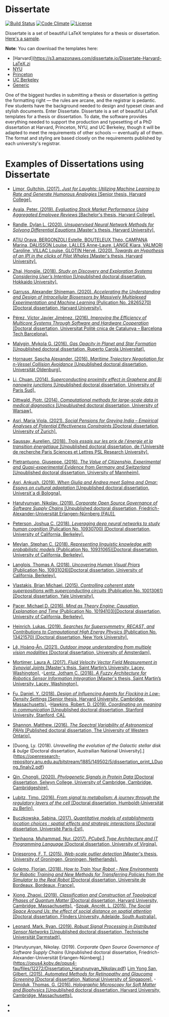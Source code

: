 # Dissertate
[![Build Status](https://travis-ci.org/suchow/Dissertate.svg?branch=master)](https://travis-ci.org/suchow/Dissertate)
[![Code Climate](https://codeclimate.com/github/suchow/Dissertate/badges/gpa.svg)](https://codeclimate.com/github/suchow/Dissertate)
[![License](https://img.shields.io/badge/license-AGPL-FBB829.svg)](https://www.gnu.org/licenses/agpl-3.0.html)

Dissertate is a set of beautiful LaTeX templates for a thesis or dissertation. [Here's a sample](https://s3.amazonaws.com/dissertate.io/generic.pdf).

**Note**: You can download the templates here:
- [Harvard](https://s3.amazonaws.com/dissertate.io/Dissertate-Harvard-LaTeX.zi
- [NYU](https://s3.amazonaws.com/dissertate.io/Dissertate-NYU-LaTeX.zip)
- [Princeton](https://s3.amazonaws.com/dissertate.io/Dissertate-Princeton-LaTeX.zip)
- [UC Berkeley](https://s3.amazonaws.com/dissertate.io/Dissertate-Berkeley-LaTeX.zip)
- [Generic](https://s3.amazonaws.com/dissertate.io/Dissertate-Generic-LaTeX.zip)

One of the biggest hurdles in submitting a thesis or dissertation is getting the formatting right — the rules are arcane, and the registrar is pedantic. Few students have the background needed to design and typeset clean and stylish documents. Enter Dissertate. Dissertate is a set of beautiful LaTeX templates for a thesis or dissertation. To date, the software provides everything needed to support the production and typesetting of a PhD dissertation at Harvard, Princeton, NYU, and UC Berkeley, though it will be adapted to meet the requirements of other schools — eventually all of them. The format and styling are based closely on the requirements published by each university's registrar.

# Examples of Dissertations using Dissertate
- [Limor, Gultchin. (2017). *Just for Laughts: Utilizing Machine Learning to Rate and Generate Humorous Analogies* [Senior thesis, Harvard College].](https://dash.harvard.edu/handle/1/38811513)
- [Ayala, Peter. (2019). *Evaluating Stock Market Performance Using Aggregated Employee Reviews* [Bachelor's thesis, Harvard College].](https://dash.harvard.edu/handle/1/37364656)
- [Randle, Dylan L. (2020). *Unsupervised Neural Network Methods for Solvong Differential Equations* [Master's thesis, Harvard University].](https://dylanrandle.github.io/denn/Harvard_Masters_Thesis_Submit.pdf)
- [ATIU Orava, BERGONZOLI Estelle, BOUTELEUX Théo, CAMPANA Marina,
DALISSON Louise, LALLES Anne-Laure, LANGE Kiara, VALMORI Caroline,
VILLAC Louise, GLOTIN Hervé. (2020). *Towards an Hypothesis of an IPI in the
clicks of Pilot Whales* [Master's thesis, Harvard University].](http://sabiod.univ-tln.fr/pub/B232_IPA_onPhyseter_and_Globi__Copy_.pdf)
- [Zhai, Hongjie. (2018). *Study on Discovery and Exploration
Systems Considering User’s Intention* [Unpublished doctoral dissertation, Hokkaido University].](https://eprints.lib.hokudai.ac.jp/dspace/bitstream/2115/70225/1/Zhai_HongJie.pdf)
- [Garruss, Alexander Shineman. (2020). *Accelerating the Understanding and Design of Intracellular Biosensors by Massively Multiplexed Experimentation and Machine Learning* (Pulication No. 28265270) [Doctoral dissertation, Harvard University].](https://media.proquest.com/media/hms/PFT/2/PwWSI?_s=A2LLUBgS1hBgpi%2FFbEc9h1uFGNk%3D)
- [Pérez, Víctor Javier Jiménez. (2016). *Improving the Efficiency of Multicore
Systems Through Software and Hardware Cooperation* [Doctoral dissertation, Universitat Politè cnica de Catalunya – Barcelona Tech Barcelona].](https://upcommons.upc.edu/bitstream/handle/2117/105576/TVJJP1de1.pdf?sequence=1&isAllowed=y)
- [Malygin, Mykola G. (2016). *Gas Opacity in Planet and Star Formation* [Unpublished doctoral dissertation, Ruperto Carola Universitat].](https://www.imprs-hd.mpg.de/81761/thesis_malygin.pdf)
- [Hornauer, Sascha Alexander. (2016). *Maritime Trajectory Negotiation for
n-Vessel Collision Avoidance* [Unpublished doctoral dissertation, Universität Oldenburg].](https://uol.de/f/2/dept/informatik/hormar16.pdf)
- [Li, Chuan. (2014). *Superconducting proximity effect in Graphene
and Bi nanowire junctions* [Unpublished doctoral dissertation, University of Paris Sud].](https://tel.archives-ouvertes.fr/tel-01142084/file/VD2_LI_CHUAN_26112014.pdf)
- [Dittwald, Piotr. (2014). *Computational methods for large-scale data in
medical diagnostics* [Unpublushed doctoral dissertation, University of Warsaw].](https://www.mimuw.edu.pl/sites/default/files/piotr_dittwald_pd-dok.pdf)
- [Asri, Maria Viola. (2021). *Social Pensions for Greying India – Empirical Analyses of Potential Effectiveness Constraints* [Doctoral dissertation, University of Zurich].](https://doi.org/10.5167/uzh-202724)
- [Saussay, Aurelien. (2018). *Trois essais sur les prix de l'énergie
et la transition énergétique* [Unpublished doctoral dissertation, de l’Université de recherche Paris Sciences et Lettres
PSL Research University].](https://www.theses.fr/2018PSLEH156.pdf)
- [Pietrantuono, Giuseppe. (2016). *The Value of Citizenship. Experimental and Quasi-experimental Evidence from Germany and Switzerland* [Unpublished doctoral dissertation, University of Mannheim].](http://madoc.bib.uni-mannheim.de/41290/1/dissertation_pflichtexemplare.pdf)
- [Asri, Ankush. (2019). *When Giulia and Andrea meet Salma and Omar:
Essays on cultural adaptation* [Unpublished doctoral dissertation, Universit´a di Bologna].](http://amsdottorato.unibo.it/9116/3/Asri%20thesis.pdf)
- [ Harutyunyan, Nikolay. (2019). *Corporate Open Source Governance of
Software Supply Chains* [Unpublished doctoral dissertation, Friedrich-Alexander-Universität Erlangen-Nürnberg (FAU)].](https://opus4.kobv.de/opus4-fau/files/12272/Dissertation_Harutyunyan_Nikolay.pdf)
- [Peterson, Joshua C. (2018). *Leveraging deep neural networks to study human cognition* (Pulication No. 10930700) [Doctoral dissertation, University of California, Berkeley].](https://www.proquest.com/dissertations-theses/leveraging-deep-neural-networks-study-human/docview/2135826689/se-2?accountid=201395)
- [Meylan, Stephan C. (2018). *Representing linguistic knowledge with probabilistic models* (Publication No. 10931065)[Doctoral dissertation, University of California, Berkeley].](https://www.proquest.com/dissertations-theses/representing-linguistic-knowledge-with/docview/2135808388/se-2?accountid=201395)
- [Langlois, Thomas A. (2018). *Uncovering Human Visual Priors* (Publication No. 10931026)[Doctoral dissertation, University of California, Berkeley].](https://www.proquest.com/dissertations-theses/uncovering-human-visual-priors/docview/2135826687/se-2?accountid=201395)
- [Vlastakis, Brian Michael. (2015). *Controlling coherent state superpositions with
superconducting circuits* (Publication No. 10013061)[Doctoral dissertation, Yale University].](https://www.proquest.com/dissertations-theses/controlling-coherent-state-superpositions-with/docview/1765648577/se-2?accountid=201395)
- [Pacer, Michael D. (2016). *Mind as Theory Engine:
Causation, Explanation and Time* (Publication No. 10194103)[Doctoral dissertation, University of California, Berkeley].](https://www.proquest.com/dissertations-theses/mind-as-theory-engine-causation-explanation-time/docview/1916533628/se-2?accountid=201395)
- [Heinrich, Lukas. (2019). *Searches for Supersymmetry, RECAST, and
Contributions to Computational High
Energy Physics* (Publication No. 13421570) [Doctoral dissertation, New York University].](https://www.proquest.com/dissertations-theses/searches-supersymmetry-recast-contributions/docview/2201490026/se-2?accountid=201395)
- [Lê, Hoàng-Ân. (2021). *Outdoor image understanding from multiple vision modalities* [Doctoral dissertation, University of Amsterdam].](https://pure.uva.nl/ws/files/60160532/Thesis.pdf)
- [Mortimer, Laura A. (2017). *Fluid Velocity Vector Field Measurement in
Synovial Joints* [Master's thsis, Saint Martin’s University, Lacey, Washington].](http://ricopic.one/mme/theses/Mortimer_Laura.pdf)
-[Lentz, Jotham C. (2018). *A Fuzzy Architecture for Robotics Sensor
Information Integration* [Master's thesis, Saint Martin’s University, Lacey, Washington].](http://ricopic.one/mme/theses/Lentz_Jotham.pdf)
- [Fu, Daniel. Y. (2018). *Design of Influencing Agents for Flocking
in Low-Density Settings* [Senior thesis, Harvard University, Cambridge, Massachusetts].](https://www.danfu.org/files/SeniorThesis.pdf)
-[Hawkins, Robert. D. (2019). *Coordinating on meaning in
communication* [Unpublished doctoral dissertation, Stanford University, Stanford, CA].](https://stacks.stanford.edu/file/druid:yk028zn8777/dissertation-augmented.pdf)
- [Shannon, Matthew. (2016). *The Spectral Variability of Astronomical PAHs* [Published doctoral dissertation, The University of Western Ontario].](http://www.astrochem.org/docs/The%20spectral%20variability%20of%20astronomical%20PAHs.pdf)
- [Duong, Ly. (2018). *Unravelling the evolution of the Galactic
stellar disk & bulge* (Doctoral dissertation, Austrailian National University].](https://openresearch-repository.anu.edu.au/bitstream/1885/149502/5/dissertation_print_LDuong_finalv2.pdf)
- [Qin, Chongli. (2020). *Phylogenetic Signals in Protein Data* [Doctoral dissertation, Selwyn College, University of Cambridge, Cambridge, Cambridgeshire].](https://www.repository.cam.ac.uk/bitstream/handle/1810/318986/PhD_thesis_V3.pdf?sequence=11&isAllowed=y)
- [Lubitz, Timo. (2016). *From signal to metabolism: A journey through the regulatory layers of the cell* [Doctoral dissertation, Humboldt-Universität zu Berlin].](https://edoc.hu-berlin.de/bitstream/handle/18452/18150/lubitz.pdf?sequence=1)
- [Buczkowska, Sabina. (2017). *Quantitative models of establishments location choices :
spatial effects and strategic interactions* [Doctoral dissertation, Université Paris-Est].](https://tel.archives-ouvertes.fr/tel-01835289/document)
- [Yanhaona, Muhammad. Nur. (2017). *PCubeS Type Architecture and IT Programming Language* [Doctoral dissertation, University of Virgina].](https://libraetd.lib.virginia.edu/downloads/8c97kq430?filename=Yan_PhD_Dissertation.pdf)
- [Driesprong, F. T. (2015). *Web-scale outlier detection* [Master's thesis, University of Groningen, Groningen, Netherlands].](https://fse.studenttheses.ub.rug.nl/13549/1/Masterscriptie.pdf)
- [Golemo, Florian. (2018). *How to Train Your Robot - New Environments for Robotic Training and New Methods for Transferring Policies from the Simulator to the Real Robot* [Doctoral dissertation, Universite de Bordeaux, Bordeaux, France].](https://hal.inria.fr/tel-01974203/file/89722_GOLEMO_2018_archivage.pdf)
- [Xiong, Zhaoxi. (2019). *Classification and Construction of
Topological Phases of Quantum Matter* [Doctoral dissertation, Harvard University, Cambridge, Massachusetts].](https://arxiv.org/pdf/1906.02892.pdf)
-[Szpak, Ancrêt. L. (2015). *The Social Space Around Us: the effect of
social distance on spatial attention* [Doctoral dissertation, Flinders University, Adelaide, South Australia].](https://flex.flinders.edu.au/file/0f664187-d49c-41b2-99c8-c2b6b98fdcfe/1/Szpak,%20A.%20PhD%20Thesis%202016.pdf)
- [Leonard, Mark. Ryan. (2019). *Robust Signal Processing in
Distributed Sensor Networks* [Unpublished doctoral dissertation, Technische Universität Darmstadt].](https://tuprints.ulb.tu-darmstadt.de/8489/1/2019-02-15_Leonard_Mark_Ryan.pdf)
- [Harutyunyan, Nikolay. (2019). *Corporate Open Source Governance of
Software Supply Chains* (Unpublished doctoral dissertation, Friedrich-Alexander-Universität
Erlangen-Nürnberg].](https://opus4.kobv.de/opus4-fau/files/12272/Dissertation_Harutyunyan_Nikolay.pdf)
[Lim Yong San, Gilbert. (2015). *Automated Methods for Retinopathy and Glaucoma Screening* [Doctoral dissertation, National University of Singapore].](https://www.academia.edu/36587574/Automated_Methods_for_Retinopathy_and_Glaucoma_Screening)
-[Dimiduk, Thomas. G. (2016). *Holographic Microscopy for Soft Matter
and Biophysics* [Unpublished doctoral dissertation, Harvard University, Cambridge, Massachusetts].](http://tom.dimiduk.net/files/dimiduk_thesis.pdf)
-













- 


